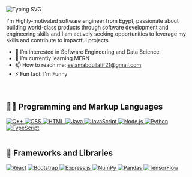 
<!--
**alien2112/alien2112** is a ✨ _special_ ✨ repository because its `README.md` (this file) appears on your GitHub profile.

Here are some ideas to get you started:

- 🔭 I’m currently working on ...
- 🌱 I’m currently learning ...
- 👯 I’m looking to collaborate on ...
- 🤔 I’m looking for help with ...
- 💬 Ask me about ...
- 📫 How to reach me: ...
- 😄 Pronouns: ...
- ⚡ Fun fact: ...
-->
<a><img src="https://readme-typing-svg.demolab.com?font=Fira+Code&pause=1000&random=false&width=435&lines=Hi there 👋!;My+name+is+Eslam;I'm+a+software+Engineer" alt="Typing SVG" /></a>

I'm Highly-motivated software engineer from Egypt, passionate about building world-class products through software development and engineering skills and I am actively seeking opportunities to leverage my skills and contribute to impactful projects.

- 👀 I’m interested in Software Engineering and Data Science
- 🌱 I’m currently learning MERN 
- 📫 How to reach me: eslamabdullatif21@gmail.com
- ⚡ Fun fact: I'm Funny


<!-- Social icons section -->
<p align="center">
<!--   <a href="https://linkedin.com/in/eslammabdullatif"><img width="32px" alt="LinkedIn" title="LinkedIn" src="https://i.imgur.com/yRpa1dQ.png"/></a>
  &#8287;&#8287;&#8287;&#8287;&#8287; -->
<!--   <a href="https://discord.com/users/889671054581178459" alt="Discord" title="Discord"><img width="32px" src="https://i.imgur.com/OViZO8J.png"/></a>
  &#8287;&#8287;&#8287;&#8287;&#8287;
 -->

  <br/>


<section>
  <h2>👨‍💻 Programming and Markup Languages</h2>
  <div>
    <a href="#">
      <img alt="C++" src="https://custom-icon-badges.demolab.com/badge/C++-9C033A.svg?logo=cpp2&logoColor=white">
    </a>
    <a href="#">
      <img alt="CSS" src="https://img.shields.io/badge/CSS-1572B6.svg?logo=css3&logoColor=white">
    </a>
    <a href="#">
      <img alt="HTML" src="https://img.shields.io/badge/HTML-E34F26.svg?logo=html5&logoColor=white">
    </a>
    <a href="#">
      <img alt="Java" src="https://custom-icon-badges.demolab.com/badge/Java-007396.svg?logo=java&logoColor=white">
    </a>
    <a href="#">
      <img alt="JavaScript" src="https://img.shields.io/badge/JavaScript-F7DF1E.svg?logo=javascript&logoColor=black">
    </a>
    <a href="#">
      <img alt="Node.js" src="https://img.shields.io/badge/Node.js-43853D.svg?logo=node.js&logoColor=white">
    </a>
    <a href="#">
      <img alt="Python" src="https://img.shields.io/badge/Python-14354C.svg?logo=python&logoColor=white">
    </a>
    <a href="#">
      <img alt="TypeScript" src="https://img.shields.io/badge/TypeScript-007ACC.svg?logo=typescript&logoColor=white">
    </a>
  </div>
</section>

<br/>

<section>
  <h2>🧰 Frameworks and Libraries</h2>
  <div>
    <a href="#"><img alt="React" src="https://img.shields.io/badge/React-20232a.svg?logo=react&logoColor=%2361DAFB"></a>
    <a href="#">
      <img alt="Bootstrap" src="https://img.shields.io/badge/Bootstrap-7952B3.svg?logo=bootstrap&logoColor=white">
    </a>
    <a href="#">
      <img alt="Express.js" src="https://img.shields.io/badge/Express.js-404d59.svg?logo=express&logoColor=white">
    </a>
    <a href="#">
      <img alt="NumPy" src="https://img.shields.io/badge/Numpy-013243.svg?logo=numpy&logoColor=white">
    </a>
    <a href="#">
      <img alt="Pandas" src="https://img.shields.io/badge/Pandas-150458.svg?logo=pandas&logoColor=white">
    </a>
    <a href="#">
      <img alt="TensorFlow" src="https://img.shields.io/badge/TensorFlow-FF6F00.svg?logo=TensorFlow&logoColor=white">
    </a>
  </div>
</section>
